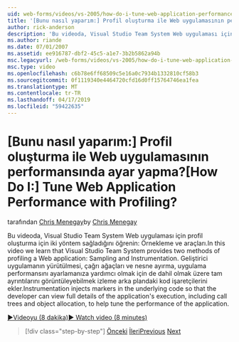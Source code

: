 ```yaml
---
uid: web-forms/videos/vs-2005/how-do-i-tune-web-application-performance-with-profiling
title: '[Bunu nasıl yaparım:] Profil oluşturma ile Web uygulamasının performansında ayar yapma? | Microsoft Docs'
author: rick-anderson
description: 'Bu videoda, Visual Studio Team System Web uygulaması için profil oluşturma için iki yöntem sağladığını öğrenin: Örnekleme ve araçları. İzleme inje...'
ms.author: riande
ms.date: 07/01/2007
ms.assetid: ee916787-dbf2-45c5-a1e7-3b2b5862a94b
msc.legacyurl: /web-forms/videos/vs-2005/how-do-i-tune-web-application-performance-with-profiling
msc.type: video
ms.openlocfilehash: c6b78e6ff68509c5e16a0c7934b1332810cf58b3
ms.sourcegitcommit: 0f1119340e4464720cfd16d0ff15764746ea1fea
ms.translationtype: MT
ms.contentlocale: tr-TR
ms.lasthandoff: 04/17/2019
ms.locfileid: "59422635"
---
```

# <a name="how-do-i-tune-web-application-performance-with-profiling"></a><span data-ttu-id="01f34-105">[Bunu nasıl yaparım:] Profil oluşturma ile Web uygulamasının performansında ayar yapma?</span><span class="sxs-lookup"><span data-stu-id="01f34-105">[How Do I:] Tune Web Application Performance with Profiling?</span></span>

<span data-ttu-id="01f34-106">tarafından [Chris Menegay](https://twitter.com/CMenegay)</span><span class="sxs-lookup"><span data-stu-id="01f34-106">by [Chris Menegay](https://twitter.com/CMenegay)</span></span>

<span data-ttu-id="01f34-107">Bu videoda, Visual Studio Team System Web uygulaması için profil oluşturma için iki yöntem sağladığını öğrenin: Örnekleme ve araçları.</span><span class="sxs-lookup"><span data-stu-id="01f34-107">In this video we learn that Visual Studio Team System provides two methods of profiling a Web application: Sampling and Instrumentation.</span></span> <span data-ttu-id="01f34-108">Geliştirici uygulamanın yürütülmesi, çağrı ağaçları ve nesne ayırma, uygulama performansını ayarlamanıza yardımcı olmak için de dahil olmak üzere tam ayrıntılarını görüntüleyebilmek izleme arka plandaki kod işaretçilerini ekler.</span><span class="sxs-lookup"><span data-stu-id="01f34-108">Instrumentation injects markers in the underlying code so that the developer can view full details of the application's execution, including call trees and object allocation, to help tune the performance of the application.</span></span>

[<span data-ttu-id="01f34-109">&#9654;Videoyu (8 dakika)</span><span class="sxs-lookup"><span data-stu-id="01f34-109">&#9654; Watch video (8 minutes)</span></span>](https://channel9.msdn.com/Blogs/ASP-NET-Site-Videos/how-do-i-tune-web-application-performance-with-profiling)

> [!div class="step-by-step"]
> <span data-ttu-id="01f34-110">[Önceki](how-do-i-load-test-a-web-application.md)
> [İleri](how-do-i-set-up-distributed-load-testing-for-high-volume-tests.md)</span><span class="sxs-lookup"><span data-stu-id="01f34-110">[Previous](how-do-i-load-test-a-web-application.md)
[Next](how-do-i-set-up-distributed-load-testing-for-high-volume-tests.md)</span></span>
